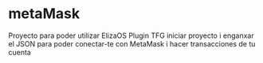 # metaMask
Proyecto para poder utilizar ElizaOS Plugin TFG iniciar proyecto i enganxar el JSON para poder conectar-te con MetaMask i hacer transacciones de tu cuenta 
